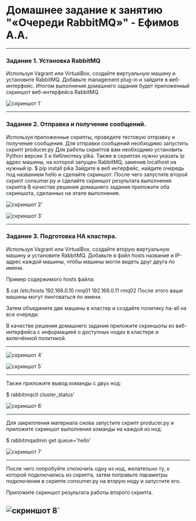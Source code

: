 # Домашнее задание к занятию "«Очереди RabbitMQ»" -  Ефимов А.А.
---
### Задание 1. Установка RabbitMQ
Используя Vagrant или VirtualBox, создайте виртуальную машину и установите RabbitMQ. Добавьте management plug-in и зайдите в веб-интерфейс.
Итогом выполнения домашнего задания будет приложенный скриншот веб-интерфейса RabbitMQ.

![скриншот 1](https://github.com/ASUTP2023/Efimov-A.A./blob/main/%D0%94%D0%BE%D0%BC%D0%B0%D1%88%D0%BD%D0%B5%D0%B5%20%D0%B7%D0%B0%D0%B4%D0%B0%D0%BD%D0%B8%D0%B5%20%D0%BA%20%D0%B7%D0%B0%D0%BD%D1%8F%D1%82%D0%B8%D1%8E%2011.4.%20%C2%AB%D0%9E%D1%87%D0%B5%D1%80%D0%B5%D0%B4%D0%B8%20RabbitMQ%C2%BB%20%D0%95%D1%84%D0%B8%D0%BC%D0%BE%D0%B2%20%D0%90.%D0%90/img/1.png)`

---

### Задание 2. Отправка и получение сообщений.
Используя приложенные скрипты, проведите тестовую отправку и получение сообщения. Для отправки сообщений необходимо запустить скрипт producer.py
Для работы скриптов вам необходимо установить Python версии 3 и библиотеку pika. Также в скриптах нужно указать ip адрес машины, на которой запущен RabbitMQ, заменив localhost на нужный ip.
$ pip install pika
Зайдите в веб интерфейс, найдите очередь под названием hello и сделайте скриншот. После чего запустите второй скрипт consumer.py и сделайте скриншот результата выполнения скрипта
В качестве решения домашнего задания приложите оба скриншота, сделанных на этапе выполнения.

![скриншот 2](https://github.com/ASUTP2023/Efimov-A.A./blob/main/%D0%94%D0%BE%D0%BC%D0%B0%D1%88%D0%BD%D0%B5%D0%B5%20%D0%B7%D0%B0%D0%B4%D0%B0%D0%BD%D0%B8%D0%B5%20%D0%BA%20%D0%B7%D0%B0%D0%BD%D1%8F%D1%82%D0%B8%D1%8E%2011.4.%20%C2%AB%D0%9E%D1%87%D0%B5%D1%80%D0%B5%D0%B4%D0%B8%20RabbitMQ%C2%BB%20%D0%95%D1%84%D0%B8%D0%BC%D0%BE%D0%B2%20%D0%90.%D0%90/img/2.jpg)'

![скриншот 3](https://github.com/ASUTP2023/Efimov-A.A./blob/main/%D0%94%D0%BE%D0%BC%D0%B0%D1%88%D0%BD%D0%B5%D0%B5%20%D0%B7%D0%B0%D0%B4%D0%B0%D0%BD%D0%B8%D0%B5%20%D0%BA%20%D0%B7%D0%B0%D0%BD%D1%8F%D1%82%D0%B8%D1%8E%2011.4.%20%C2%AB%D0%9E%D1%87%D0%B5%D1%80%D0%B5%D0%B4%D0%B8%20RabbitMQ%C2%BB%20%D0%95%D1%84%D0%B8%D0%BC%D0%BE%D0%B2%20%D0%90.%D0%90/img/3.jpg)`

---

### Задание 3. Подготовка HA кластера.

Используя Vagrant или VirtualBox, создайте вторую виртуальную машину и установите RabbitMQ. Добавьте в файл hosts название и IP-адрес каждой машины, чтобы машины могли видеть друг друга по имени.

Пример содержимого hosts файла:

$ cat /etc/hosts
192.168.0.10 rmq01
192.168.0.11 rmq02
После этого ваши машины могут пинговаться по имени.

Затем объедините две машины в кластер и создайте политику ha-all на все очереди.

В качестве решения домашнего задания приложите скриншоты из веб-интерфейса с информацией о доступных нодах в кластере и включённой политикой.

---

![скриншот 4](https://github.com/ASUTP2023/Efimov-A.A./blob/main/%D0%94%D0%BE%D0%BC%D0%B0%D1%88%D0%BD%D0%B5%D0%B5%20%D0%B7%D0%B0%D0%B4%D0%B0%D0%BD%D0%B8%D0%B5%20%D0%BA%20%D0%B7%D0%B0%D0%BD%D1%8F%D1%82%D0%B8%D1%8E%2011.4.%20%C2%AB%D0%9E%D1%87%D0%B5%D1%80%D0%B5%D0%B4%D0%B8%20RabbitMQ%C2%BB%20%D0%95%D1%84%D0%B8%D0%BC%D0%BE%D0%B2%20%D0%90.%D0%90/img/4.jpg)`

![скриншот 5](https://github.com/ASUTP2023/Efimov-A.A./blob/main/%D0%94%D0%BE%D0%BC%D0%B0%D1%88%D0%BD%D0%B5%D0%B5%20%D0%B7%D0%B0%D0%B4%D0%B0%D0%BD%D0%B8%D0%B5%20%D0%BA%20%D0%B7%D0%B0%D0%BD%D1%8F%D1%82%D0%B8%D1%8E%2011.4.%20%C2%AB%D0%9E%D1%87%D0%B5%D1%80%D0%B5%D0%B4%D0%B8%20RabbitMQ%C2%BB%20%D0%95%D1%84%D0%B8%D0%BC%D0%BE%D0%B2%20%D0%90.%D0%90/img/5.jpg)`

---

Также приложите вывод команды с двух нод:

$ rabbitmqctl cluster_status'

![скриншот 6](https://github.com/ASUTP2023/Efimov-A.A./blob/main/%D0%94%D0%BE%D0%BC%D0%B0%D1%88%D0%BD%D0%B5%D0%B5%20%D0%B7%D0%B0%D0%B4%D0%B0%D0%BD%D0%B8%D0%B5%20%D0%BA%20%D0%B7%D0%B0%D0%BD%D1%8F%D1%82%D0%B8%D1%8E%2011.4.%20%C2%AB%D0%9E%D1%87%D0%B5%D1%80%D0%B5%D0%B4%D0%B8%20RabbitMQ%C2%BB%20%D0%95%D1%84%D0%B8%D0%BC%D0%BE%D0%B2%20%D0%90.%D0%90/img/6.jpg)`

---

Для закрепления материала снова запустите скрипт producer.py и приложите скриншот выполнения команды на каждой из нод:

$ rabbitmqadmin get queue='hello'


![скриншот 7](https://github.com/ASUTP2023/Efimov-A.A./blob/main/%D0%94%D0%BE%D0%BC%D0%B0%D1%88%D0%BD%D0%B5%D0%B5%20%D0%B7%D0%B0%D0%B4%D0%B0%D0%BD%D0%B8%D0%B5%20%D0%BA%20%D0%B7%D0%B0%D0%BD%D1%8F%D1%82%D0%B8%D1%8E%2011.4.%20%C2%AB%D0%9E%D1%87%D0%B5%D1%80%D0%B5%D0%B4%D0%B8%20RabbitMQ%C2%BB%20%D0%95%D1%84%D0%B8%D0%BC%D0%BE%D0%B2%20%D0%90.%D0%90/img/7.jpg)`

---

После чего попробуйте отключить одну из нод, желательно ту, к которой подключались из скрипта, затем поправьте параметры подключения в скрипте consumer.py на вторую ноду и запустите его.

Приложите скриншот результата работы второго скрипта.

![скриншот 8](https://github.com/ASUTP2023/Efimov-A.A./blob/main/%D0%94%D0%BE%D0%BC%D0%B0%D1%88%D0%BD%D0%B5%D0%B5%20%D0%B7%D0%B0%D0%B4%D0%B0%D0%BD%D0%B8%D0%B5%20%D0%BA%20%D0%B7%D0%B0%D0%BD%D1%8F%D1%82%D0%B8%D1%8E%2011.4.%20%C2%AB%D0%9E%D1%87%D0%B5%D1%80%D0%B5%D0%B4%D0%B8%20RabbitMQ%C2%BB%20%D0%95%D1%84%D0%B8%D0%BC%D0%BE%D0%B2%20%D0%90.%D0%90/img/8.jpg)`
---
